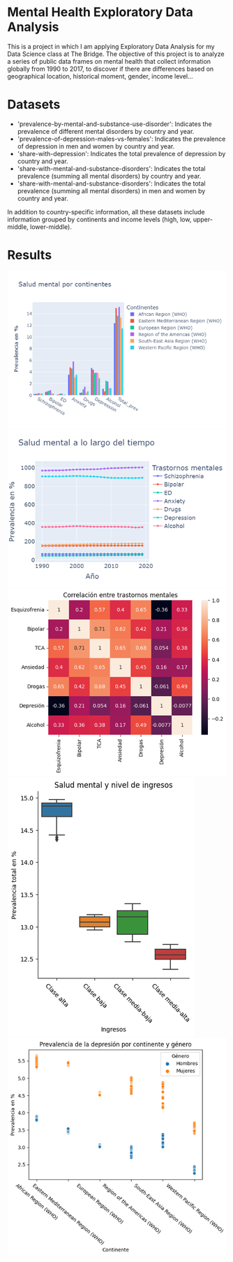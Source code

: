 # Mental Health Exploratory Data Analysis

This is a project in which I am applying Exploratory Data Analysis for my Data Science class at The Bridge. The objective of this project is to analyze a series of public data frames on mental health that collect information globally from 1990 to 2017, to discover if there are differences based on geographical location, historical moment, gender, income level...

# Datasets

* 'prevalence-by-mental-and-substance-use-disorder': Indicates the prevalence of different mental disorders by country and year.
* 'prevalence-of-depression-males-vs-females': Indicates the prevalence of depression in men and women by country and year.
* 'share-with-depression': Indicates the total prevalence of depression by country and year.
* 'share-with-mental-and-substance-disorders': Indicates the total prevalence (summing all mental disorders) by country and year.
* 'share-with-mental-and-substance-disorders': Indicates the total prevalence (summing all mental disorders) in men and women by country and year.

In addition to country-specific information, all these datasets include information grouped by continents and income levels (high, low, upper-middle, lower-middle).

# Results

![alt text](https://github.com/celiacnavarro/EDA/blob/main/images/fig1.png)
![alt text](https://github.com/celiacnavarro/EDA/blob/main/images/fig2.png)
![alt text](https://github.com/celiacnavarro/EDA/blob/main/images/fig3.png)
![alt text](https://github.com/celiacnavarro/EDA/blob/main/images/fig4.png)
![alt text](https://github.com/celiacnavarro/EDA/blob/main/images/fig5.png)

